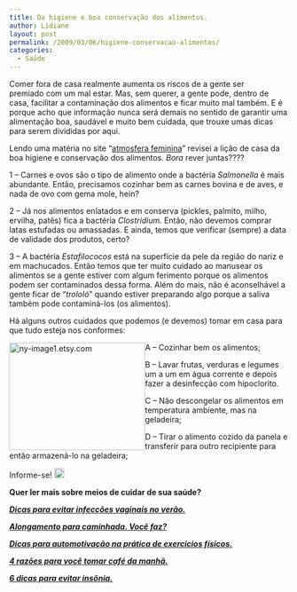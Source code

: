 ```yaml
---
title: Da higiene e boa conservação dos alimentos.
author: Lidiane
layout: post
permalink: /2009/03/06/higiene-conservacao-alimentos/
categories:
  - Saúde
---
```

Comer fora de casa realmente aumenta os riscos de a gente ser premiado com um mal estar. Mas, sem querer, a gente pode, dentro de casa, facilitar a contaminação dos alimentos e ficar muito mal também. E é porque acho que informação nunca será demais no sentido de garantir uma alimentação boa, saudável e muito bem cuidada, que trouxe umas dicas para serem divididas por aqui.

Lendo uma matéria no site “<a href="http://www.atmosferafeminina.com.br/" target="_blank" rel="noopener noreferrer">atmosfera feminina</a>” revisei a lição de casa da boa higiene e conservação dos alimentos. _Bora_ rever juntas????[](https://www.trololodemulher.com.br/2009/03/clip-image00184.gif)

1 – Carnes e ovos são o tipo de alimento onde a bactéria _Salmonella_ é mais abundante. Então, precisamos cozinhar bem as carnes bovina e de aves, e nada de ovo com gema mole, hein?[](https://www.trololodemulher.com.br/2009/03/clip-image001104.gif)

2 – Já nos alimentos enlatados e em conserva (pickles, palmito, milho, ervilha, patês) fica a bactéria _Clostridium._ Então, não devemos comprar latas estufadas ou amassadas. E ainda, temos que verificar (sempre) a data de validade dos produtos, certo?[](https://www.trololodemulher.com.br/2009/03/clip-image001123.gif)

3 – A bactéria _Estafilococos_ está na superfície da pele da região do nariz e em machucados. Então temos que ter muito cuidado ao manusear os alimentos se a gente estiver com algum ferimento porque os alimentos podem ser contaminados dessa forma. Além do mais, não é aconselhável a gente ficar de “_trololó_” quando estiver preparando algo porque a saliva também pode contaminá-los (os alimentos).[](https://www.trololodemulher.com.br/2009/03/clip-image001143.gif)

Há alguns outros cuidados que podemos (e devemos) tomar em casa para que tudo esteja nos conformes:

 <img style="display: inline; margin-left: 0; margin-right: 0;" title="ny-image1.etsy.com" src="http://ny-image1.etsy.com/il_430xN.49504729.jpg" alt="ny-image1.etsy.com" width="245" height="194" align="left" />A – Cozinhar bem os alimentos;

B – Lavar frutas, verduras e legumes um a um em água corrente e depois fazer a desinfecção com hipoclorito.

C – Não descongelar os alimentos em temperatura ambiente, mas na geladeira;

D – Tirar o alimento cozido da panela e transferir para outro recipiente para então armazená-lo na geladeira;

Informe-se! [<img style="display: inline;" title="clip_image001[16]" src="https://www.trololodemulher.com.br/2009/03/clip-image00116-thumb1.gif" alt="clip_image001[16]" width="18" height="18" />](https://www.trololodemulher.com.br/2009/03/clip-image001161.gif)

**Quer ler mais sobre meios de cuidar de sua saúde?**

**_<a href="http://www.trololodemulher.com.br/2010/03/19/dicas-para-evitar-infeccoes-vaginais-neste-verao/" target="_self">Dicas para evitar infecções vaginais no verão.</a>_**

**_<a href="http://www.trololodemulher.com.br/2010/03/05/alongamento-caminhada/" target="_self">Alongamento para caminhada. Você faz?</a>_**

**_<a href="http://www.trololodemulher.com.br/2009/12/28/dicas-para-automotivacao-na-pratica-de-exercicios-fisicos/" target="_self">Dicas para automotivação na prática de exercícios físicos.</a>_**

**_<a href="http://www.trololodemulher.com.br/2009/02/07/dieta-2/" target="_self">4 razões para você tomar café da manhã.</a>_**

**_<a href="http://www.trololodemulher.com.br/2009/01/29/insonia/" target="_self">6 dicas para evitar insônia.</a>_**
